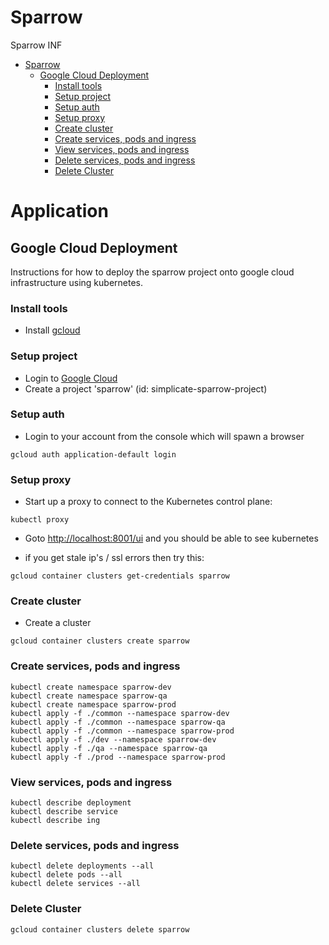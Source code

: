 # Sparrow
Sparrow INF

<!-- TOC -->

- [Sparrow](#sparrow)
    - [Google Cloud Deployment](#google-cloud-deployment)
        - [Install tools](#install-tools)
        - [Setup project](#setup-project)
        - [Setup auth](#setup-auth)
        - [Setup proxy](#setup-proxy)
        - [Create cluster](#create-cluster)
        - [Create services, pods and ingress](#create-services-pods-and-ingress)
        - [View services, pods and ingress](#view-services-pods-and-ingress)
        - [Delete services, pods and ingress](#delete-services-pods-and-ingress)
        - [Delete Cluster](#delete-cluster)

<!-- /TOC -->
# Application

## Google Cloud Deployment
Instructions for how to deploy the sparrow project onto google cloud infrastructure using kubernetes.

### Install tools
 - Install [gcloud](https://www.google.com.au/url?sa=t&rct=j&q=&esrc=s&source=web&cd=1&cad=rja&uact=8&ved=0ahUKEwjXr5P4i4bQAhWCJ5QKHWY5B40QFggbMAA&url=https%3A%2F%2Fcloud.google.com%2Fsdk%2F&usg=AFQjCNGJ6NuXLC5eFVGtotHysFNTyoS5-Q&sig2=ZjUH_yGAyQgv0HHODP_4kQ&bvm=bv.137132246,d.dGo)

### Setup project
 - Login to [Google Cloud](https://console.cloud.google.com)
 - Create a project 'sparrow' (id: simplicate-sparrow-project)
 
### Setup auth
- Login to your account from the console which will spawn a browser
```
gcloud auth application-default login
```

### Setup proxy
- Start up a proxy to connect to the Kubernetes control plane:
```
kubectl proxy
``` 
- Goto [http://localhost:8001/ui](http://localhost:8001/ui) and you should be able to see kubernetes


- if you get stale ip's / ssl errors then try this:
```
gcloud container clusters get-credentials sparrow
``` 

### Create cluster

- Create a cluster
```
gcloud container clusters create sparrow
```

### Create services, pods and ingress 
```
kubectl create namespace sparrow-dev
kubectl create namespace sparrow-qa
kubectl create namespace sparrow-prod
kubectl apply -f ./common --namespace sparrow-dev
kubectl apply -f ./common --namespace sparrow-qa
kubectl apply -f ./common --namespace sparrow-prod
kubectl apply -f ./dev --namespace sparrow-dev
kubectl apply -f ./qa --namespace sparrow-qa
kubectl apply -f ./prod --namespace sparrow-prod
```

### View services, pods and ingress 
```
kubectl describe deployment 
kubectl describe service 
kubectl describe ing
```

### Delete services, pods and ingress 
```
kubectl delete deployments --all
kubectl delete pods --all
kubectl delete services --all
```

### Delete Cluster
``` 
gcloud container clusters delete sparrow 
```